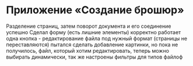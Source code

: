 #  Приложение «Создание брошюр»
Разделение страниц, затем поворот документа и его соединение успешно
Сделал форму (есть лишние элементы) корректно работает одна кнопка - редактирование файла под нужный формат (страницы не переставляются) пытался сделать добавление картинки, но пока не получилось, файл, который хотим редактировать, теперь можно выбирать динамически, так же настроены фильтры для типов файлоф
